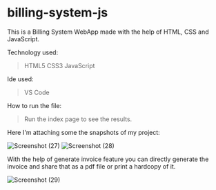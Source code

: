 # billing-system-js
This is a Billing System WebApp made with the help of HTML, CSS and JavaScript.

Technology used:
> HTML5
> CSS3
> JavaScript

Ide used:
> VS Code

How to run the file:
> Run the index page to see the results.

Here I'm attaching some the snapshots of my project:

![Screenshot (27)](https://github.com/amanmathur27/billing-system-js/assets/76219608/036d9214-0c57-42fd-ab27-7dc1a83e6277)
![Screenshot (28)](https://github.com/amanmathur27/billing-system-js/assets/76219608/ad171ff9-ae70-4660-9728-c8a869f4f44b)

With the help of generate invoice feature you can directly generate the invoice and share that as a pdf file or print a hardcopy of it.

![Screenshot (29)](https://github.com/amanmathur27/billing-system-js/assets/76219608/018d6f75-bea3-4557-a6f9-2901e8a8a1ab)

